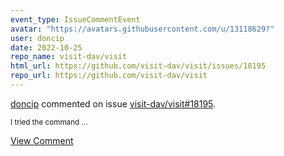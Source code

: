 ```yaml
---
event_type: IssueCommentEvent
avatar: "https://avatars.githubusercontent.com/u/13118629?"
user: doncip
date: 2022-10-25
repo_name: visit-dav/visit
html_url: https://github.com/visit-dav/visit/issues/18195
repo_url: https://github.com/visit-dav/visit
---
```


<a href='https://github.com/doncip' target='_blank'>doncip</a> commented on issue <a href='https://github.com/visit-dav/visit/issues/18195' target='_blank'>visit-dav/visit#18195</a>.

<small>I tried the command ...</small>

<a href='https://github.com/visit-dav/visit/issues/18195' target='_blank'>View Comment</a>